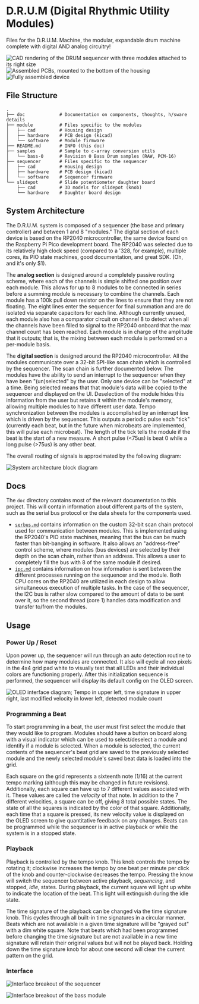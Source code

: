 # D.R.U.M (Digital Rhythmic Utility Modules)
Files for the D.R.U.M. Machine, the modular, expandable drum machine complete with digital AND analog circuitry!


![CAD rendering of the DRUM sequencer with three modules attached to its right size](doc/img/cad-assembly.png)
![Assembled PCBs, mounted to the bottom of the housing](doc/img/final-pcb-1.1.jpg)
![Fully assembled device](doc/img/final-assembly.jpg)

## File Structure

```
.
├── doc             # Documentation on components, thoughts, h/sware details
├── module          # Files specific to the modules
│   ├── cad         # Housing design
│   ├── hardware    # PCB design (kicad)
│   └── software    # Module firmware
├── README.md       # INFO (this doc)
├── samples         # Sample to c-array conversion utils
│   └── bass-0      # Revision 0 Bass Drum samples (RAW, PCM-16)
├── sequencer       # Files specific to the sequencer
│   ├── cad         # Housing design
│   ├── hardware    # PCB design (kicad)
│   └── software    # Sequencer firmware
└── slidepot        # Slide potentiometer daughter board
    ├── cad         # 3D models for slidepot (knob)
    └── hardware    # Daughter board design
```

## System Architecture

The D.R.U.M. system is composed of a sequencer (the base and primary controller) and between 1 and 8 "modules." The digital section of each device is based on the RP2040 microcontroller, the same device found on the Raspberry Pi Pico development board. The RP2040 was selected due to its relatively high clock speed (compared to a '328, for example), multiple cores, its PIO state machines, good documentation, and great SDK. (Oh, and it's only $1). 

The **analog section** is designed around a completely passive routing scheme, where each of the channels is simple shifted one position over each module. This allows for up to 8 modules to be connected in series before a summing module is necessary to combine the channels. Each module has a 100k pull down resistor on the lines to ensure that they are not floating. The eight lines enter the sequencer for final summation and are dc isolated via separate capacitors for each line. Although currently unused, each module also has a comparator circuit on channel 8 to detect when all the channels have been filled to signal to the RP2040 onboard that the max channel count has been reached. Each module is in charge of the amplitude that it outputs; that is, the mixing between each module is performed on a per-module basis.

The **digital section** is designed around the RP2040 microcontroller. All the modules communicate over a 32-bit SPI-like scan chain which is controlled by the sequencer. The scan chain is further documented below. The modules have the ability to send an interrupt to the sequencer when they have been "(un)selected" by the user. Only one device can be "selected" at a time. Being selected means that that module's data will be copied to the sequencer and displayed on the UI. Deselection of the module hides this information from the user but retains it within the module's memory, allowing multiple modules to have different user data. Tempo synchronization between the modules is accomplished by an interrupt line which is driven by the sequencer. This outputs a periodic pulse each "tick" (currently each beat, but in the future when microbeats are implemented, this will pulse each microbeat). The length of the tick tells the module if the beat is the start of a new measure. A short pulse (<75us) is beat 0 while a long pulse (>75us) is any other beat.

The overall routing of signals is approximated by the following diagram:

![System architecture block diagram](doc/img/scanchain.png)


## Docs

The `doc` directory contains most of the relevant documentation to this project. This will contain information about different parts of the system, such as the serial bus protocol or the data sheets for the components used.

* [`serbus.md`](doc/serbus.md) contains information on the custom 32-bit scan chain protocol used for communication between modules. This is implemented using the RP2040's PIO state machines, meaning that the bus can be much faster than bit-banging in software. It also allows an "address-free" control scheme, where modules (bus devices) are selected by their depth on the scan chain, rather than an address. This allows a user to completely fill the bus with 8 of the same module if desired.
* [`ipc.md`](doc/ipc.md) contains information on how information is sent between the different processes running on the sequencer and the module. Both CPU cores on the RP2040 are utilized in each design to allow simultaneous execution of multiple tasks. In the case of the sequencer, the I2C bus is rather slow compared to the amount of data to be sent over it, so the second thread (core 1) handles data modification and transfer to/from the modules.

## Usage

### Power Up / Reset

Upon power up, the sequencer will run through an auto detection routine to determine how many modules are connected. It also will cycle all neo pixels in the 4x4 grid pad white to visually test that all LEDs and their individual colors are functioning properly. After this initialization sequence is performed, the sequencer will display its default config on the OLED screen.

![OLED interface diagram; Tempo in upper left, time signature in upper right, last modified velocity in lower left, detected module count](doc/img/oled-breakout.png)

### Programming a Beat

To start programming in a beat, the user must first select the module that they would like to program. Modules should have a button on board along with a visual indicator which can be used to select/deselect a module and identify if a module is selected. When a module is selected, the current contents of the sequencer's beat grid are saved to the previously selected module and the newly selected module's saved beat data is loaded into the grid.

Each square on the grid represents a sixteenth note (1/16) at the current tempo marking (although this may be changed in future revisions). Additionally, each square can have up to 7 different values associated with it. These values are called the *velocity* of that note. In addition to the 7 different velocities, a square can be off, giving 8 total possible states. The state of all the squares is indicated by the color of that square. Additionally, each time that a square is pressed, its new velocity value is displayed on the OLED screen to give quantitative feedback on any changes. Beats can be programmed while the sequencer is in active playback or while the system is in a stopped state.

### Playback

Playback is controlled by the tempo knob. This knob controls the tempo by rotating it; clockwise increases the tempo by one beat per minute per click of the knob and counter-clockwise decreases the tempo. Pressing the know will switch the sequencer between active playback, *sequencing*, and stopped, *idle*, states. During playback, the current square will light up white to indicate the location of the beat. This light will extinguish during the idle state.

The time signature of the playback can be changed via the time signature knob. This cycles through all built-in time signatures in a circular manner. Beats which are not available in a given time signature will be "grayed out" with a dim white square. Note that beats which had been programmed before changing the time signature but are not available in a new time signature will retain their original values but will not be played back. Holding down the time signature knob for about one second will clear the current pattern on the grid.

### Interface

![Interface breakout of the sequencer](doc/img/interface-breakout.png)

![Interface breakout of the bass module](doc/img/interface-module.png)



